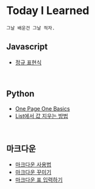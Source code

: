 # Today I Learned
    그날 배운건 그날 적자.


## Javascript
* [정규 표현식](https://github.com/DL-Berkey/Today-I-Learned/blob/main/Javascript/%EC%A0%95%EA%B7%9C%ED%91%9C%ED%98%84%EC%8B%9D/20220523.md)

<br>

## Python
* [One Page One Basics](https://github.com/DL-Berkey/Today-I-Learned/blob/main/Python/basics/20220521.md)
* [List에서 값 지우는 방법](https://github.com/DL-Berkey/Today-I-Learned/blob/main/Python/List/20220525.md)

<br>

## 마크다운
* [마크다운 사용법](https://gist.github.com/ihoneymon/652be052a0727ad59601)
* [마크다운 꾸미기](https://mini-min-dev.tistory.com/56)
* [마크다운 표 입력하기](https://young-cow.tistory.com/25)